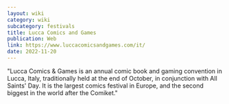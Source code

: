 ```yaml
---
layout: wiki
category: wiki
subcategory: festivals
title: Lucca Comics and Games
publication: Web
link: https://www.luccacomicsandgames.com/it/
date: 2022-11-20
---
```


"Lucca Comics & Games is an annual comic book and gaming convention in Lucca, Italy, traditionally held at the end of October, in conjunction with All Saints' Day. It is the largest comics festival in Europe, and the second biggest in the world after the Comiket."
